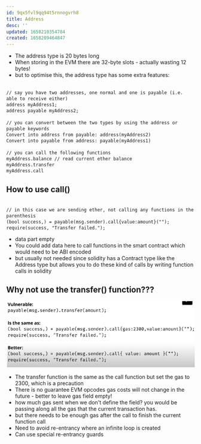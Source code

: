 ```yaml
---
id: 9qx5fvl9qq94t5rnnogvrh8
title: Address
desc: ''
updated: 1658210354784
created: 1658209464847
---
```


- The address type is 20 bytes long
- When storing in the EVM there are 32-byte slots - actually wasting 12 bytes!
- but to optimise this, the address type has some extra features:
```solidity

// say you have two addresses, one normal and one is payable (i.e. able to receive either)
address myAddress1;
address payable myAddress2;

// you can convert between the two types by using the address or payable keywords
Convert into address from payable: address(myAddress2)
Convert into payable from address: payable(myAddress1)

// you can call the following functions
myAddress.balance // read current ether balance
myAddress.transfer
myAddress.call

```

## How to use call()
```solidity

// in this case we are sending ether, not calling any functions in the parenthesis
(bool success,) = payable(msg.sender).call{value:amount}(""); 
require(success, "Transfer failed.");

```
- data part empty
- You could add data here to call functions in the smart contract which would need to be ABI encoded
- but usually not needed since solidity has a Contract type like the Address type but allows you to do these kind of calls by writing function calls in solidity


## Why not use the transfer() function???

![](./assets/images/solidity-transfer-function.png)
- The transfer function is the same as the call function but set the gas to 2300, which is a precaution
- There is no guarantee EVM opcodes gas costs will not change in the future - better to leave gas field empty!
- how much gas sent when we don't define the field? you would be passing along all the gas that the current transaction has.
- but there needs to be enough gas after the call to finish the current function call
- Need to avoid re-entrancy where an infinite loop is created
- Can use special re-entrancy guards